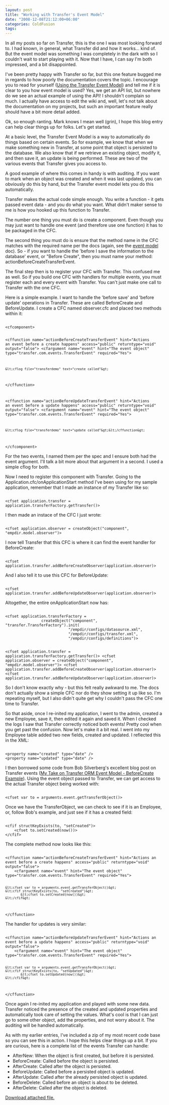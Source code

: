 ```yaml
---
layout: post
title: "Working with Transfer's Event Model"
date: "2008-12-08T21:12:00+06:00"
categories: ColdFusion 
tags: 
---
```


In all my posts so far on Transfer, this is the one I was most looking forward to. I had known, in general, what Transfer did and how it works... kind of. But the event model was something I was completely in the dark with so I couldn't wait to start playing with it. Now that I have, I can say I'm both impressed, and a bit disappointed.
<!--more-->
I've been pretty happy with Transfer so far, but this one feature bugged me in regards to how poorly the documentation covers the topic. I encourage you to read for yourself (<a href="http://docs.transfer-orm.com/wiki/Using_the_Transfer_Event_Model.cfm">Using the Transfer Event Model</a>) and tell me if it is clear to you how event model is used? Yes, we get an API list, but nowhere do we see an actual example of using the API! I shouldn't complain so much. I actually have access to edit the wiki and, well, let's not talk about the documentation on my projects, but such an important feature really should have a bit more detail added. 

Ok, so enough ranting. Mark knows I mean well (grin), I hope this blog entry can help clear things up for folks. Let's get started.

At a basic level, the Transfer Event Model is a way to automatically do things based on certain events. So for example, we know that when we make something new in Transfer, at some point that object is persisted to the database. We also know that if we retrieve an existing object, modify it, and then save it, an update is being performed. These are two of the various events that Transfer gives you access to.

A good example of where this comes in handy is with auditing. If you want to mark when an object was created and when it was last updated, you can obviously do this by hand, but the Transfer event model lets you do this automatically.

Transfer makes the actual code simple enough. You write a function - it gets passed event data - and you do what you want. What didn't maker sense to me is how you hooked up this function to Transfer. 

The number one thing you must do is create a component. Even though you may just want to handle one event (and therefore use one function) it has to be packaged in the CFC. 

The second thing you must do is ensure that the method name in the CFC matches with the required name per the docs (again, see the <a href="http://docs.transfer-orm.com/wiki/Using_the_Transfer_Event_Model.cfm">event model</a> doc). So - if you want to handle the 'before I save the information to the database' event, or "Before Create", then you must name your method: actionBeforeCreateTransferEvent.

The final step then is to register your CFC with Transfer. This confused me as well. So if you build one CFC with handlers for multiple events, you must register each and every event with Transfer. You can't just make one call to Transfer with the one CFC. 

Here is a simple example. I want to handle the 'before save' and 'before update' operations in Transfer. These are called BeforeCreate and BeforeUpdate. I create a CFC named observer.cfc and placed two methods within it:

<code>
&lt;cfcomponent&gt;

&lt;cffunction name="actionBeforeCreateTransferEvent" hint="Actions an event before a create happens" access="public" returntype="void" output="false"&gt;
 	&lt;cfargument name="event" hint="The event object" type="transfer.com.events.TransferEvent" required="Yes"&gt;

 	&lt;cflog file="transferdemo" text="create called"&gt;     	
&lt;/cffunction&gt;

&lt;cffunction name="actionBeforeUpdateTransferEvent" hint="Actions an event before a update happens" access="public" returntype="void" output="false"&gt;
 	&lt;cfargument name="event" hint="The event object" type="transfer.com.events.TransferEvent" required="Yes"&gt;

 	&lt;cflog file="transferdemo" text="update called"&gt;&lt;/cffunction&gt;

&lt;/cfcomponent&gt;
</code>

For the two events, I named them per the spec and I ensure both had the event argument. I'll talk a bit more about that argument in a second. I used a simple cflog for both. 

Now I need to register this component with Transfer. Going to the Application.cfc/onApplicationStart method I've been using for my sample application, remember that I made an instance of my Transfer like so:

<code>
&lt;cfset application.transfer = application.transferFactory.getTransfer()&gt;
</code>

I then made an instace of the CFC I just wrote:

<code>
&lt;cfset application.observer = createObject("component", "empdir.model.observer")&gt;
</code>

I now tell Transfer that this CFC is where it can find the event handler for BeforeCreate:

<code>
&lt;cfset application.transfer.addBeforeCreateObserver(application.observer)&gt;
</code>

And I also tell it to use this CFC for BeforeUpdate:

<code>
&lt;cfset application.transfer.addBeforeUpdateObserver(application.observer)&gt;
</code>

Altogether, the entire onApplicationStart now has:

<code>
&lt;cfset application.transferFactory = 
				createObject("component", "transfer.TransferFactory").init(
 							"/empdir/configs/datasource.xml", 
 							"/empdir/configs/transfer.xml",
 							"/empdir/configs/definitions")&gt;

&lt;cfset application.transfer = application.transferFactory.getTransfer()&gt;
&lt;cfset application.observer = createObject("component", "empdir.model.observer")&gt;
&lt;cfset application.transfer.addBeforeCreateObserver(application.observer)&gt;
&lt;cfset application.transfer.addBeforeUpdateObserver(application.observer)&gt;
</code>

So I don't know exactly why - but this felt really awkward to me. The docs don't actually show a simple CFC nor do they show setting it up like so. I'm repeating myself, but I also didn't quite get why I couldn't pass the CFC one time to Transfer. 

So that aside, once I re-inited my application, I went to the admin, created a new Employee, save it, then edited it again and saved it. When I checked the logs I saw that Transfer correctly noticed both events! Pretty cool when you get past the confusion. Now let's make it a bit real. I went into my Employee table added two new fields, created and updated. I reflected this in the XML:

<code>
&lt;property name="created" type="date" /&gt;
&lt;property name="updated" type="date" /&gt;
</code>

I then borrowed some code from Bob Silverberg's excellent blog post on Transfer events (<a href="http://www.silverwareconsulting.com/index.cfm/2008/5/21/My-Take-on-Transfer-ORM-Event-Model-Examples--BeforeCreate-Example">My Take on Transfer ORM Event Model - BeforeCreate Example</a>). Using the event object passed to Transfer, we can get access to the actual Transfer object being worked with:

<code>
&lt;cfset var to = arguments.event.getTransferObject()&gt;
</code>

Once we have the TransferObject, we can check to see if it is an Employee, or, follow Bob's example, and just see if it has a created field:

<code>
&lt;cfif structKeyExists(to, "setCreated")&gt;
    &lt;cfset to.setCreated(now())&gt;
&lt;/cfif&gt;
</code>

The complete method now looks like this:

<code>
&lt;cffunction name="actionBeforeCreateTransferEvent" hint="Actions an event before a create happens" access="public" returntype="void" output="false"&gt;
 	&lt;cfargument name="event" hint="The event object" type="transfer.com.events.TransferEvent" required="Yes"&gt;

	&lt;cfset var to = arguments.event.getTransferObject()&gt;
	&lt;cfif structKeyExists(to, "setCreated")&gt;
    		&lt;cfset to.setCreated(now())&gt;
	&lt;/cfif&gt;
    
&lt;/cffunction&gt;
</code>

The handler for updates is very similar:

<code>
&lt;cffunction name="actionBeforeUpdateTransferEvent" hint="Actions an event before a update happens" access="public" returntype="void" output="false"&gt;
 	&lt;cfargument name="event" hint="The event object" type="transfer.com.events.TransferEvent" required="Yes"&gt;

	&lt;cfset var to = arguments.event.getTransferObject()&gt;
	&lt;cfif structKeyExists(to, "setUpdated")&gt;
    		&lt;cfset to.setUpdated(now())&gt;
	&lt;/cfif&gt;

&lt;/cffunction&gt;
</code>

Once again I re-inited my application and played with some new data. Transfer noticed the presence of the created and updated properties and automatically took care of setting the values. What's cool is that I can just go to some other object, add the properties, and not worry about it. The auditing will be handled automatically. 

As with my earlier entries, I've included a zip of my most recent code base so you can see this in action. I hope this helps clear things up a bit. If you are curious, here is a complete list of the events Transfer can handle:

<ul>
<li>AfterNew: When the object is first created, but before it is persisted.
<li>BeforeCreate: Called before the object is persisted.
<li>AfterCreate: Called after the object is persisted.
<li>BeforeUpdate: Called before a persisted object is updated.
<li>AfterUpdate: Called after the already persisted object is updated.
<li>BeforeDelete: Called before an object is about to be deleted.
<li>AfterDelete: Called after the object is deleted.
</ul><p><a href='enclosures/D%3A%5Chosts%5Cwww%2Ecoldfusionjedi%2Ecom%5Cenclosures%2Fempdirectory7%2Ezip'>Download attached file.</a></p>